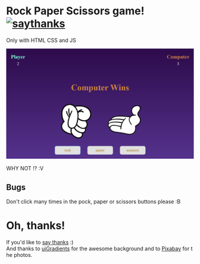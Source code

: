 # Rock Paper Scissors game! [![saythanks](https://img.shields.io/badge/say-thanks-ff69b4.svg)](https://saythanks.io/to/JoacoViera)

Only with HTML CSS and JS


![alt tag](img/example.jpg)

WHY NOT !? :V

## Bugs

Don't click many times in the pock, paper or scissors buttons please :B


# Oh, thanks!

If you'd like to [say thanks](https://saythanks.io/to/JoacoViera) :) 
And thanks to [uiGradients](https://uigradients.com) for the awesome background and to [Pixabay](https://pixabay.com) for the photos.